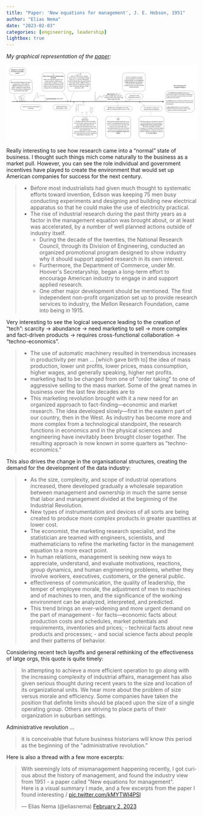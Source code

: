 ```yaml
---
title: "Paper: 'New equations for management', J. E. Hobson, 1951"
author: "Elias Nema"
date: "2023-02-03"
categories: [engineering, leadership]
lightbox: true
---
```


*My graphical representation of the [paper](https://dl.acm.org/doi/10.1145/1434821.1434825):*

![](mgmt-history.png)

Really interesting to see how research came into a “normal” state of business. I thought such things mich come naturally to the business as a market pull. However, you can see the role individual and government incentives have played to create the environment that would set up American companies for success for the next century.

> - Before most industrialists had given much thought to systematic efforts toward invention, Edison was keeping 75 men busy conducting experiments and designing and building new electrical apparatus so that he could make the use of electricity practical.
> - The rise of industrial research during the past thirty years as a factor in the management equation was brought about, or at least was accelerated, by a number of well planned actions outside of industry itself.
>   - During the decade of the twenties, the National Research Council, through its Division of Engineering, conducted an organized promotional program designed to show industry why it should support applied research in its own interest.
>   - Furthermore, the Department of Commerce, under Mr. Hoover's Secretaryship, began a long-term effort to encourage American industry to engage in and support applied research.
>   - One other major development should be mentioned. The first independent non-profit organization set up to provide research services to industry, the Mellon Research Foundation, came into being in 1915.

Very interesting to see the logical sequence leading to the creation of “tech”: scarcity → abundance → need marketing to sell → more complex and fact-driven products → requires cross-functional collaboration → “techno-economics”.

> - The use of automatic machinery resulted in tremendous increases in productivity per man ... [which gave birth to] the idea of mass production, lower unit profits, lower prices, mass consumption, higher wages, and generally speaking, higher net profits.
> - marketing had to be changed from one of "order taking" to one of aggressive selling to the mass market. Some of the great names in business over the last few decades are to
> - This marketing revolution brought with it a new need for an organized approach to fact-finding—economic and market research. The idea developed slowly—first in the eastern part of our country, then in the West. As industry has become more and more complex from a technological standpoint, the research functions in economics and in the physical sciences and engineering have inevitably been brought closer together. The resulting approach is now known in some quarters as "techno-economics."

This also drives the change in the organisational structures, creating the demand for the development of the data industry:

> - As the size, complexity, and scope of industrial operations increased, there developed gradually a wholesale separation between management and ownership in much the same sense that labor and management divided at the beginning of the Industrial Revolution.
> - New types of instrumentation and devices of all sorts are being created to produce more complex products in greater quantities at lower cost.
> - The economist, the marketing research specialist, and the statistician are teamed with engineers, scientists, and mathematicians to refine the marketing factor in the management equation to a more exact point.
> - In human relations, management is seeking new ways to appreciate, understand, and evaluate motivations, reactions, group dynamics, and human engineering problems, whether they involve workers, executives, customers, or the general public.
> - effectiveness of communication, the quality of leadership, the temper of employee morale, the adjustment of men to machines and of machines to men, and the significance of the working environment can be analyzed, interpreted, and predicted.
> - This trend brings an ever-widening and more urgent demand on the part of management - for facts—economic facts about production costs and schedules, market potentials and requirements, inventories and prices; - technical facts about new products and processes; - and social science facts about people and their patterns of behavior.

Considering recent tech layoffs and general rethinking of the effectiveness of latge orgs, this quote is quite timely:

> In attempting to achieve a more efficient operation to go along with the increasing complexity of industrial affairs, management has also given serious thought during recent years to the size and location of its organizational units. We hear more about the problem of size versus morale and efficiency. Some companies have taken the position that definite limits should be placed upon the size of a single operating group. Others are striving to place parts of their organization in suburban settings.

Administrative revolution ...

> it is conceivable that future business historians will know this period as the beginning of the "administrative revolution."

Here is also a thread with a few more excerpts:

<blockquote class="twitter-tweet"><p lang="en" dir="ltr">With seemingly lots of mismanagement happening recently, I got curious about the history of management, and found the industry view from 1951 - a paper called &quot;New equations for management&quot;.<br>Here is a visual summary I made, and a few excerpts from the paper I found interesting / <a href="https://t.co/kMYTWI4PSl">pic.twitter.com/kMYTWI4PSl</a></p>&mdash; Elias Nema (@eliasnema) <a href="https://twitter.com/eliasnema/status/1621149904424013824?ref_src=twsrc%5Etfw">February 2, 2023</a></blockquote> <script async src="https://platform.twitter.com/widgets.js" charset="utf-8"></script>